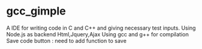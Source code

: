# gcc_gimple
A IDE for writing code in C and C++ and giving necessary test inputs.
Using Node.js as backend
Html,Jquery,Ajax
Using gcc and g++ for compilation
Save code button : need to add function to save

